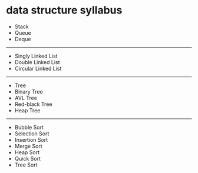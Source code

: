 # data structure 	syllabus

- Stack
- Queue
- Deque
---
- Singly Linked List
- Double Linked List
- Circular Linked List
---
- Tree
- Binary Tree
- AVL Tree
- Red-black Tree
- Heap Tree
---
- Bubble Sort
- Selection Sort
- Insertion Sort
- Merge Sort
- Heap Sort
- Quick Sort
- Tree Sort
<!--stackedit_data:
eyJoaXN0b3J5IjpbLTE0NjgyNDkzNjMsMjA5NDI2NTcwMSwzOT
g1NjQwMDYsNzMwOTk4MTE2XX0=
-->